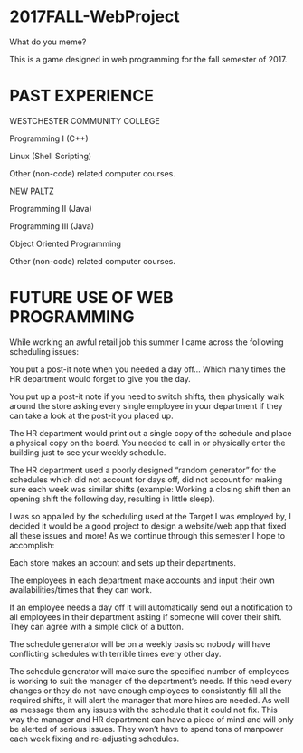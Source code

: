 # 2017FALL-WebProject
What do you meme?

This is a game designed in web programming for the fall semester of 2017.

# PAST EXPERIENCE
WESTCHESTER COMMUNITY COLLEGE

Programming I (C++)

Linux (Shell Scripting)

Other (non-code) related computer courses.

NEW PALTZ

Programming II (Java)

Programming III (Java)

Object Oriented Programming

Other (non-code) related computer courses.

# FUTURE USE OF WEB PROGRAMMING
While working an awful retail job this summer I came across the following scheduling issues:

You put a post-it note when you needed a day off… Which many times the HR department would forget to give you the day.

You put up a post-it note if you need to switch shifts, then physically walk around the store asking every single employee in your department if they can take a look at the post-it you placed up.

The HR department would print out a single copy of the schedule and place a physical copy on the board. You needed to call in or physically enter the building just to see your weekly schedule. 

The HR department used a poorly designed “random generator” for the schedules which did not account for days off, did not account for making sure each week was similar shifts (example: Working a closing shift then an opening shift the following day, resulting in little sleep). 

I was so appalled by the scheduling used at the Target I was employed by, I decided it would be a good project to design a website/web app that fixed all these issues and more! As we continue through this semester I hope to accomplish:

Each store makes an account and sets up their departments.

The employees in each department make accounts and input their own availabilities/times that they can work.

If an employee needs a day off it will automatically send out a notification to all employees in their department asking if someone will cover their shift. They can agree with a simple click of a button.

The schedule generator will be on a weekly basis so nobody will have conflicting schedules with terrible times every other day.

The schedule generator will make sure the specified number of employees is working to suit the manager of the department’s needs. If this need every changes or they do not have enough employees to consistently fill all the required shifts, it will alert the manager that more hires are needed. As well as message them any issues with the schedule that it could not fix. This way the manager and HR department can have a piece of mind and will only be alerted of serious issues. They won’t have to spend tons of manpower each week fixing and re-adjusting schedules. 
